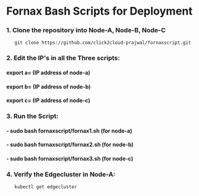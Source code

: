 # Fornax Bash Scripts for Deployment

### 1. Clone the repository into Node-A, Node-B, Node-C
       git clone https://github.com/click2cloud-prajwal/fornaxscript.git

### 2. Edit the IP's in all the Three scripts:
####   export a= (IP address of node-a)
####   export b= (IP address of node-b)
####   export c= (IP address of node-c)

### 3. Run the Script:
####  - sudo bash fornaxscript/fornax1.sh (for node-a)
####  - sudo bash fornaxscript/fornax2.sh (for node-b)
####  - sudo bash fornaxscript/fornax3.sh (for node-c)
  
### 4. Verify the Edgecluster in Node-A:
       kubectl get edgecluster

